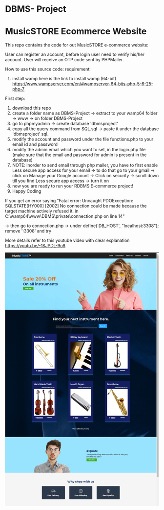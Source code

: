 # DBMS- Project 
# MusicSTORE Ecommerce Website

This repo contains the code for out MusicSTORE e-commerce website:

User can register an account, before login user need to verify his/her account. User will receive an OTP code sent by PHPMailer.

How to use this source code:
requirement:
1) install wamp
here is the link to install wamp (64-bit) 
https://www.wampserver.com/en/#wampserver-64-bits-php-5-6-25-php-7

First step:
1) download this repo 
2) create a folder name as DBMS-Project -> extract to your wamp64 folder -> www -> on folder DBMS-Project
3) go to phpmyadmin -> create database 'dbmsproject' 
4) copy all the query command from SQL.sql -> paste it under the database 'dbmsproject' sql.
5) modify the account and password under the file functions.php to your email id and password
6) modify the admin email which you want to set, in the login.php file (make sure that the email and password for admin is present in the database)
7) NOTE: inorder to send email through php mailer, you have to first enable Less secure app access for your email
        -> to do that go to your gmail
        -> click on Manage your Google account
        -> Click on security
        -> scroll down till you find Less secure app access
        -> turn it on
6) now you are ready to run your RDBMS E-commerce project!
7) Happy Coding


If you get an error saying 
"Fatal error: Uncaught PDOException: SQLSTATE[HY000] [2002] No connection could be made because the target machine actively refused it. in C:\wamp64\www\DBMS\private\connection.php on line 14"

-> then go to connection.php
-> under define('DB_HOST', "localhost:3308"); 
    remove ':3308' and try

 

More details refer to this youtube video with clear explanation
https://youtu.be/-1SJPDL-9o8

<img src="ss/homepage1.png">
